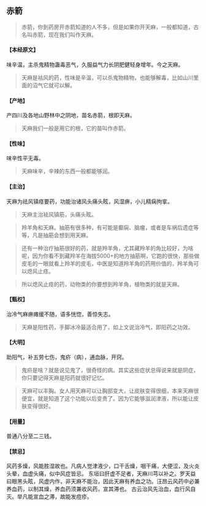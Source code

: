 ## 赤箭

> 赤箭，你到药房开赤箭知道的人不多，但是如果你开天麻，一般都知道，古名叫赤箭，现在我们叫作天麻。

#### 【本经原文】
味辛温，主杀鬼精物蛊毒恶气，久服益气力长阴肥健轻身增年。今之天麻。

> 天麻是袪风的药，性味是辛温，可以杀鬼物精物，也能够解毒，比如山川里面的沼气它就可以解。

#### 【产地】
产四川及各地山野林中之阴地，苗名赤箭，根即天麻。

> 天麻我们一般是用它的根，它的苗叫作赤箭。

#### 【性味】
味辛性平无毒。

> 天麻味辛，辛辣的东西一般都能够润。

#### 【主治】
天麻为祛风镇痉要药，功能治诸风头痛头眩，风湿痹，小儿精痫拘挛。

> 天麻主治袪风镇筋，头痛头眩。

> 羚羊角和天麻。抽筋有很多种，有可能是癫痫、脑瘤，或者是车祸后遗症等等，凡是抽筋会想到用天麻。

> 还有一种治疗抽筋很好的药，就是羚羊角，尤其藏羚羊的角比较好，为啥呢，因为你看不到藏羚羊在海拔5000+的地方抽筋啊，它跑的很快，那些做皮毛的一眼就看上羚羊的皮毛，中医是知道羚羊角的药用价值的，羚羊角可以熄风止痉。

> 所以熄风止痉的药，动物类的你要想到羚羊角，植物类的就是天麻。

#### 【甄权】
治冷气麻痹瘫缓不随，语多恍惚，善惊失志。

> 天麻是阳性药，手脚冰冷最适合用了，如上文说治冷气，即阳药之功效。

#### 【大明】
助阳气，补五劳七伤，鬼疥（病），通血脉，开窍。

> 鬼疥是啥？就是说见鬼了，很奇怪的病。其实这些症状总得说来就是阴症，你只要记得天麻是阳药就很好记忆。

> 天麻可以丰胸。女人用天麻可以让胸部变大，让皮肤变得很细，本来天麻很便宜，就是知道了这个功能以后变贵了。因为它能够滋润津液，所以能让皮肤变得很好。

#### 【用量】
普通八分至二三钱。
#### 【禁忌】
风药多燥，风能胜湿故也。凡病人觉津液少，口干舌燥，咽干痛，大便涩，及火炎头晕，血虚头痛，似中风症皆忌。
东垣曰肝虚不足者，天麻川芎以补之。罗天益曰眼黑头眩，风虚内作，非天麻不能治，因此天麻有养血之功。汪昂云风药中必兼养血药，以制其燥，养血药须兼收风药，宣其滞也。
古云治风先治血，血行风自灭。举凡能宣血之滞，故能发痘疹。
